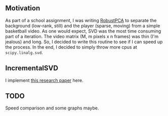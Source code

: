 ## Motivation

As part of a school assignment, I was writing [RobustPCA](https://en.wikipedia.org/wiki/Robust_principal_component_analysis) to separate the background (low-rank, still) and the player (sparse, moving) from a simple basketball video. As one would expect, SVD was the most time consuming part of a iteration. The video matrix (M, m pixels x n frames) was thin (I'm jealous) and long. So, I decided to write this routine to see if I can speed up the process. In the end, I decided to simply throw more cpus at `scipy.linalg.svd`.

## IncrementalSVD

I implement [this research paper](https://www.merl.com/publications/docs/TR2002-24.pdf) here.

## TODO

Speed comparison and some graphs maybe.
